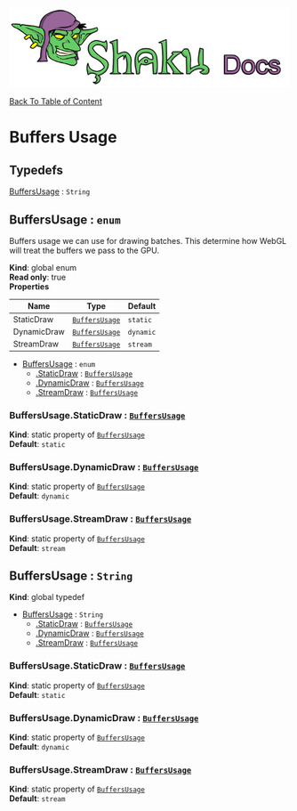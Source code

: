 ![Shaku JS](resources/logo-sm.png)

[Back To Table of Content](index.md)

# Buffers Usage

## Typedefs

<dl>
<dt><a href="#BuffersUsage">BuffersUsage</a> : <code>String</code></dt>
<dd></dd>
</dl>

<a name="BuffersUsage"></a>

## BuffersUsage : <code>enum</code>
Buffers usage we can use for drawing batches.
This determine how WebGL will treat the buffers we pass to the GPU.

**Kind**: global enum  
**Read only**: true  
**Properties**

| Name | Type | Default |
| --- | --- | --- |
| StaticDraw | [<code>BuffersUsage</code>](#BuffersUsage) | <code>static</code> | 
| DynamicDraw | [<code>BuffersUsage</code>](#BuffersUsage) | <code>dynamic</code> | 
| StreamDraw | [<code>BuffersUsage</code>](#BuffersUsage) | <code>stream</code> | 


* [BuffersUsage](#BuffersUsage) : <code>enum</code>
    * [.StaticDraw](#BuffersUsage.StaticDraw) : [<code>BuffersUsage</code>](#BuffersUsage)
    * [.DynamicDraw](#BuffersUsage.DynamicDraw) : [<code>BuffersUsage</code>](#BuffersUsage)
    * [.StreamDraw](#BuffersUsage.StreamDraw) : [<code>BuffersUsage</code>](#BuffersUsage)

<a name="BuffersUsage.StaticDraw"></a>

### BuffersUsage.StaticDraw : [<code>BuffersUsage</code>](#BuffersUsage)
**Kind**: static property of [<code>BuffersUsage</code>](#BuffersUsage)  
**Default**: <code>static</code>  
<a name="BuffersUsage.DynamicDraw"></a>

### BuffersUsage.DynamicDraw : [<code>BuffersUsage</code>](#BuffersUsage)
**Kind**: static property of [<code>BuffersUsage</code>](#BuffersUsage)  
**Default**: <code>dynamic</code>  
<a name="BuffersUsage.StreamDraw"></a>

### BuffersUsage.StreamDraw : [<code>BuffersUsage</code>](#BuffersUsage)
**Kind**: static property of [<code>BuffersUsage</code>](#BuffersUsage)  
**Default**: <code>stream</code>  
<a name="BuffersUsage"></a>

## BuffersUsage : <code>String</code>
**Kind**: global typedef  

* [BuffersUsage](#BuffersUsage) : <code>String</code>
    * [.StaticDraw](#BuffersUsage.StaticDraw) : [<code>BuffersUsage</code>](#BuffersUsage)
    * [.DynamicDraw](#BuffersUsage.DynamicDraw) : [<code>BuffersUsage</code>](#BuffersUsage)
    * [.StreamDraw](#BuffersUsage.StreamDraw) : [<code>BuffersUsage</code>](#BuffersUsage)

<a name="BuffersUsage.StaticDraw"></a>

### BuffersUsage.StaticDraw : [<code>BuffersUsage</code>](#BuffersUsage)
**Kind**: static property of [<code>BuffersUsage</code>](#BuffersUsage)  
**Default**: <code>static</code>  
<a name="BuffersUsage.DynamicDraw"></a>

### BuffersUsage.DynamicDraw : [<code>BuffersUsage</code>](#BuffersUsage)
**Kind**: static property of [<code>BuffersUsage</code>](#BuffersUsage)  
**Default**: <code>dynamic</code>  
<a name="BuffersUsage.StreamDraw"></a>

### BuffersUsage.StreamDraw : [<code>BuffersUsage</code>](#BuffersUsage)
**Kind**: static property of [<code>BuffersUsage</code>](#BuffersUsage)  
**Default**: <code>stream</code>  
